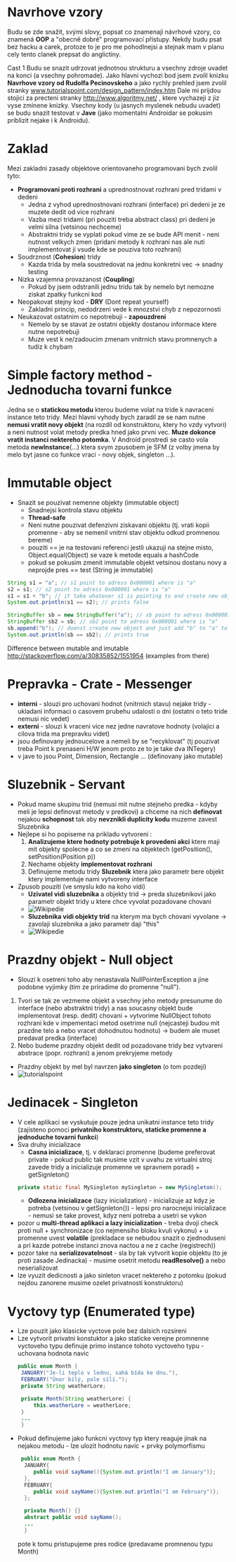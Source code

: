 # Navrhove vzory
Budu se zde snažit, svými slovy, popsat co znamenají návrhové vzory, co znamená **OOP** a "obecně dobré" programovací přístupy. Nekdy budu psat bez hacku a carek, protoze to je pro me pohodlnejsi a stejnak mam v planu cely tento clanek prepsat do anglictiny.

Cast 1
Budu se snazit udrzovat jednotnou strukturu a vsechny zdroje uvadet na konci (a vsechny pohromade). Jako hlavni vychozi bod jsem zvolil knizku **Navrhove vzory od Rudolfa Pecinovskeho** a jako rychly prehled jsem zvolil stranky www.tutorialspoint.com/design_pattern/index.htm Dale mi prijdou stojici za precteni stranky http://www.algoritmy.net/ , ktere vychazeji z jiz vyse zminene knizky. Vsechny kody (u jasnych myslenek nebudu uvadet) se budu snazit testovat v **Jave** (jako momentalni Androidar se pokusim priblizit nejake i k Androidu).

# Zaklad
Mezi zakladni zasady objektove orientovaneho programovani bych zvolil tyto:
* **Programovani proti rozhrani** a uprednostnovat rozhrani pred tridami v dedeni
  * Jedna z vyhod uprednostnovani rozhrani (interface) pri dedeni je ze muzete dedit od vice rozhrani
  * Vazba mezi tridami (pri pouziti treba abstract class) pri dedeni je velmi silna (vetsinou nechceme)
  * Abstraktni tridy se vyplati pokud vime ze se bude API menit - neni nutnost velkych zmen (pridani metody k rozhrani nas ale nuti implementovat ji vsude kde se pouziva toto rozhrani)
* Soudrznost (**Cohesion**) tridy
  * Kazda trida by mela soustredovat na jednu konkretni vec -> snadny testing
* Nizka vzajemna provazanost (**Coupling**)
  * Pokud by jsem odstranili jednu tridu tak by nemelo byt nemozne ziskat zpatky funkcni kod
* Neopakovat stejny kod - **DRY** (Dont repeat yourself)
  * Zakladni princip, nedodrzeni vede k mnozstvi chyb z nepozornosti
* Neukazovat ostatnim co nepotrebuji - **zapouzdreni**
  * Nemelo by se stavat ze ostatni objekty dostanou informace ktere nutne nepotrebuji
  * Muze vest k ne/zadoucim zmenam vnitrnich stavu promnenych a tudiz k chybam

# Simple factory method - Jednoducha tovarni funkce
Jedna se o **statickou metodu** kterou budeme volat na tride k navraceni instance teto tridy. Mezi hlavni vyhody bych zaradil ze se nam nutne **nemusi vratit novy objekt** (na rozdil od konstruktoru, ktery ho vzdy vytvori) a neni nutnost volat metody predka hned jako prvni vec. **Muze dokonce vratit instanci nektereho potomka**. V Android prostredi se casto vola metoda **newInstance**(...) ktera svym zpusobem je SFM (z volby jmena by melo byt jasne co funkce vraci - novy objek, singleton ...).

#  Immutable object
* Snazit se pouzivat nemenne objekty (immutable object)
  * Snadnejsi kontrola stavu objektu
  * **Thread-safe**
  * Neni nutne pouzivat defenzivni ziskavani objektu (tj. vrati kopii promenne - aby se nemenil vnitrni stav objektu odkud promnenou bereme)
  * pouziti == je na testovani referenci jestli ukazuji na stejne misto, Object.equal(Object) se vaze k metode equals a hashCode
  * pokud se pokusim zmenit immutable objekt vetsinou dostanu novy a neprojde pres == test (String je immutable)
```Java
String s1 = "a"; // s1 point to adress 0x000001 where is "a"
s2 = s1; // s2 point to adress 0x000001 where is "a"
s1 = s1 + "b"; // it take whatever s1 is pointing to and create new object at adress 0x000002 and add "b"
System.out.println(s1 == s2); // prints false
```
```Java
StringBuffer sb = new StringBuffer("a"); // sb point to adress 0x000001 where is "a"
StringBuffer sb2 = sb; // sb2 point to adress 0x000001 where is "a"
sb.append("b"); // doenst create new object and just add "b" to "a" to get "ab"
System.out.println(sb == sb2); // prints true
```
Difference between mutable and imutable http://stackoverflow.com/a/30835852/1551954 (examples from there)
# Prepravka - Crate - Messenger
* **interni** - slouzi pro uchovani hodnot (vnitrnich stavu) nejake tridy - ukladani informaci o casovem prubehu udalosti o dni (ostatni o teto tride nemusi nic vedet)
* **externi** - slouzi k vraceni vice nez jedne navratove hodnoty (volajici a cilova trida ma prepravku videt)
* jsou definovany jednoucelove a nemeli by se "recyklovat" (tj pouzivat treba Point k prenaseni H/W jenom proto ze to je take dva INTegery)
* v jave to jsou Point, Dimension, Rectangle ... (definovany jako mutable)

# Sluzebnik - Servant
* Pokud mame skupinu trid (nemusi mit nutne stejneho predka - kdyby meli je lepsi definovat metody v predkovi) a chceme na nich **definovat** nejakou **schopnost** tak aby **nevznikli duplicity kodu** muzeme zavest Sluzebnika
* Nejlepe si ho popiseme na prikladu vytvoreni : 
  1. **Analizujeme ktere hodnoty potrebuje k provedeni akci** ktere maji mit objekty spolecne a co se zmeni na objektech (getPosition(), setPosition(Position p))
  2. Nechame objekty **implementovat rozhrani**
  3. Definujeme metodu tridy **Sluzebnik** ktera jako parametr bere objekt ktery implementuje nami vytvoreny interface
* Zpusob pouziti (ve smyslu kdo na koho vidi)
  * **Uzivatel vidi sluzebnika** a objekty trid -> preda sluzebnikovi jako parametr objekt tridy u ktere chce vyvolat pozadovane chovani
  * ![Wikipedie](https://upload.wikimedia.org/wikipedia/commons/3/38/DesignPatternServantFigure1.png "Uzivatel vidi sluzebnika")
  * **Sluzebnika vidi objekty trid** na kterym ma bych chovani vyvolane -> zavolaji sluzebnika a jako parametr daji "this"
  * ![Wikipedie](https://upload.wikimedia.org/wikipedia/commons/4/41/DesignPatternServantFigure2.png "Sluzebnika vidi objekty trid")

# Prazdny objekt - Null object
* Slouzi k osetreni toho aby nenastavala NullPointerException a jine podobne vyjimky (tim ze priradime do promenne "null"). 
 1. Tvori se tak ze vezmeme objekt a vsechny jeho metody presunume do interface (nebo abstraktni tridy) a nas soucasny objekt bude implementovat (resp. dedit) chovani + vytvorime NullObject tohoto rozhrani kde v impementaci metod osetrime null (nejcasteji budou mit prazdne telo a nebo vracet dohodnutou hodnotu) -> budem ale muset predavat predka (interface)
 2. Nebo budeme prazdny objekt dedit od pozadovane tridy bez vytvareni abstrace (popr. rozhrani) a jenom prekryjeme metody
*  Prazdny objekt by mel byl navrzen **jako singleton** (o tom pozdeji)
*  ![tutorialspoint](http://www.tutorialspoint.com/design_pattern/images/null_pattern_uml_diagram.jpg "Prazdny objekt")

# Jedinacek - Singleton
* V cele aplikaci se vyskutuje pouze jedna unikatni instance teto tridy (zajisteno pomoci **privatniho konstruktoru, staticke promenne a jednoduche tovarni funkci**)
* Sva druhy inicializace
  * **Casna inicializace**, tj. v deklaraci promenne (budeme preferovat private - pokud public tak musime vzit v uvahu ze virtualni stroj zavede tridy a inicializuje promenne ve spravnem poradi) + getSignleton() 
   ```Java
   private static final MySingleton mySingleton = new MySingleton();
   ```
  * **Odlozena inicializace** (lazy inicialization) - inicializuje az kdyz je potreba (vetsinou v getSignleton()) - lepsi pro narocnejsi inicializace - nemusi se take provest, kdyz neni potreba a usetri se vykon
* pozor u **multi-thread aplikaci a lazy inicialization** - treba dvoji check proti null + synchronizace (co nejmensiho bloku kvuli vykonu) + u promenne uvest **volatile** (prekladace se nebudou snazit o zjednoduseni a pri kazde potrebe instanci znova nactou a ne z cache (registrech))
* pozor take na **serializovatelnost** - sla by tak vytvorit kopie objektu (to je proti zasade Jedinacka) - musime osetrit metodu **readResolve()** a nebo neserializovat
* lze vyuzit dedicnosti a jako sinleton vracet nektereho z potomku (pokud nejdou zanorene musime ozelet privatnosti konstruktoru)

# Vyctovy typ (Enumerated type)
* Lze pouzit jako klasicke vyctove pole bez dalsich rozsireni
* Lze vytvorit privatni konstuktor a jako staticke verejne promnenne vyctoveho typu definuje primo instance tohoto vyctoveho typu - uchovana hodnota navic
   ```Java
   public enum Month {
    JANUARY("Je-li teplo v lednu, sahá bída ke dnu."),
    FEBRUARY("Únor bílý, pole sílí.");
    private String weatherLore;

    private Month(String weatherLore) {
        this.weatherLore = weatherLore;
    }
    ...
    }
   ```
* Pokud definujeme jako funkcni vyctovy typ ktery reaguje jinak na nejakou metodu - lze ulozit hodnotu navic + prvky polymorfismu
  ```Java
   public enum Month {
    JANUARY{
       public void sayName(){System.out.println("I am January")};
    },
    FEBRUARY{
       public void sayName(){System.out.println("I am February")};
    };

    private Month() {}
    abstract public void sayName();
    ...
    }
   ```
   pote k tomu pristupujeme pres rodice (predavame promnenou typu Month)

